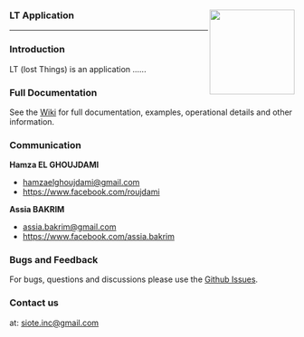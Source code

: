 ### LT Application <a> <img src='https://raw.githubusercontent.com/m2ssio/LostThings/master/lost-found-0413.jpg' align='right' width='150'></a>
------------------------
### Introduction

LT (lost Things) is an application ......


### Full Documentation
See the [Wiki](https://github.com/m2ssio/LostThings/wiki) for full documentation, examples, operational details and other information.

### Communication
**Hamza EL GHOUJDAMI**

- <hamzaelghoujdami@gmail.com>
- <https://www.facebook.com/roujdami>

**Assia BAKRIM**

- <assia.bakrim@gmail.com>
- <https://www.facebook.com/assia.bakrim>

### Bugs and Feedback
For bugs, questions and discussions please use the [Github Issues](https://github.com/m2ssio/lower/issues).

### Contact us
at: <siote.inc@gmail.com>
